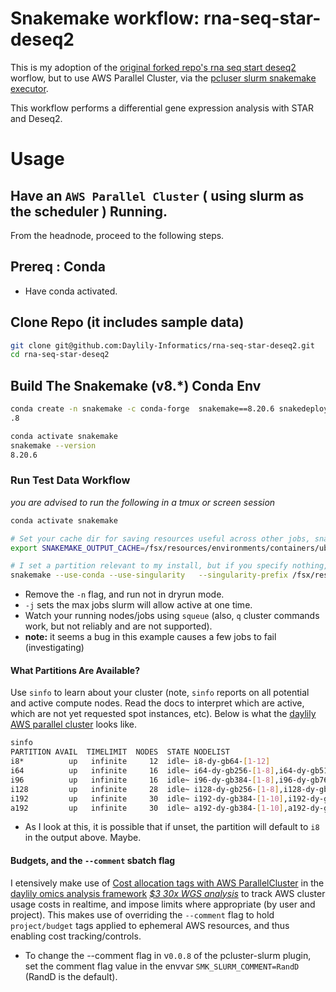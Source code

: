 # Snakemake workflow: rna-seq-star-deseq2

This is my adoption of the [original forked repo's rna seq start deseq2](https://snakemake.github.io/snakemake-workflow-catalog/?usage=snakemake-workflows%2Frna-seq-star-deseq2) worflow, but to use AWS Parallel Cluster, via the [pcluser slurm snakemake executor](https://github.com/Daylily-Informatics/snakemake-executor-plugin-pcluster-slurm-ref).

This workflow performs a differential gene expression analysis with STAR and Deseq2.

# Usage
## Have an `AWS Parallel Cluster` ( using slurm as the scheduler ) Running.
From the headnode, proceed to the following steps.

## Prereq : Conda
- Have conda activated.

## Clone Repo (it includes sample data)
```bash
git clone git@github.com:Daylily-Informatics/rna-seq-star-deseq2.git
cd rna-seq-star-deseq2
```

## Build The Snakemake (v8.*) Conda Env
```bash
conda create -n snakemake -c conda-forge  snakemake==8.20.6 snakedeploy tabulate yaml && pip install snakemake-executor-plugin-pcluster-slurm==0.0\
.8

conda activate snakemake
snakemake --version
8.20.6
```

### Run Test Data Workflow
_you are advised to run the following in a tmux or screen session_

```bash
conda activate snakemake

# Set your cache dir for saving resources useful across other jobs, snakemake uses this when the `--cache` flag is set.
export SNAKEMAKE_OUTPUT_CACHE=/fsx/resources/environments/containers/ubuntu/cache/

# I set a partition relevant to my install, but if you specify nothing, you will get an error along the lines of <could not find appropriate nodes>.
snakemake --use-conda --use-singularity   --singularity-prefix /fsx/resources/environments/containers/ubuntu/ip-10-0-0-240/ --singularity-args "  -B /tmp:/tmp -B /fsx:/fsx  -B /home/$USER:/home/$USER -B $PWD/:$PWD" --conda-prefix /fsx/resources/environments/containers/ubuntu/ip-10-0-0-240/ --executor pcluster-slurm --default-resources slurm_partition=i64,i96,i192 --cache -k -j 14 -n
```
- Remove the `-n` flag, and run not in dryrun mode.
- `-j` sets the max jobs slurm will allow active at one time.
- Watch your running nodes/jobs using `squeue` (also, `q` cluster commands work, but not reliably and are not supported).
- **note:** it seems a bug in this example causes a few jobs to fail (investigating)

#### What Partitions Are Available?
Use `sinfo` to learn about your cluster (note, `sinfo` reports on all potential and active compute nodes. Read the docs to interpret which are active, which are not yet requested spot instances, etc). Below is what the [daylily AWS parallel cluster](https://github.com/Daylily-Informatics/daylily/blob/main/config/day_cluster/prod_cluster.yaml) looks like.

```bash
sinfo
PARTITION AVAIL  TIMELIMIT  NODES  STATE NODELIST
i8*          up   infinite     12  idle~ i8-dy-gb64-[1-12]
i64          up   infinite     16  idle~ i64-dy-gb256-[1-8],i64-dy-gb512-[1-8]
i96          up   infinite     16  idle~ i96-dy-gb384-[1-8],i96-dy-gb768-[1-8]
i128         up   infinite     28  idle~ i128-dy-gb256-[1-8],i128-dy-gb512-[1-10],i128-dy-gb1024-[1-10]
i192         up   infinite     30  idle~ i192-dy-gb384-[1-10],i192-dy-gb768-[1-10],i192-dy-gb1536-[1-10]
a192         up   infinite     30  idle~ a192-dy-gb384-[1-10],a192-dy-gb768-[1-10],a192-dy-gb1536-[1-10]
```
-  As I look at this, it is possible that if unset, the partition will default to `i8` in the output above. Maybe.

#### Budgets, and the `--comment` sbatch flag
I etensively make use of  [Cost allocation tags with AWS ParallelCluster](https://github.com/Daylily-Informatics/aws-parallelcluster-cost-allocation-tags) in the [daylily omics analysis framework](https://github.com/Daylily-Informatics/daylily?tab=readme-ov-file#daylily-aws-ephemeral-cluster-setup-0714) [_$3 30x WGS analysis_](https://github.com/Daylily-Informatics/daylily?tab=readme-ov-file#3-30x-fastq-bam-bamdeduplicated-snvvcfsvvcf-add-035-for-a-raft-of-qc-reports)  to track AWS cluster usage costs in realtime, and impose limits where appropriate (by user and project). This makes use of overriding the `--comment` flag to hold `project/budget` tags applied to ephemeral AWS resources, and thus enabling cost tracking/controls.

* To change the --comment flag in v`0.0.8` of the pcluster-slurm plugin, set the comment flag value in the envvar `SMK_SLURM_COMMENT=RandD` (RandD is the default).

